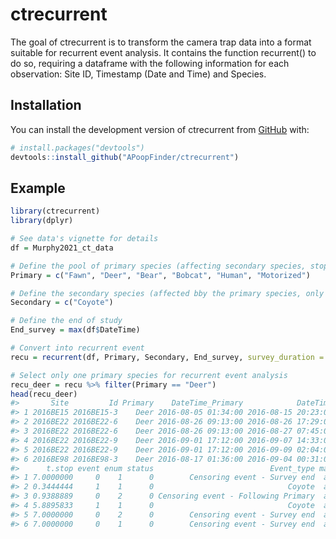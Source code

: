 
<!-- README.md is generated from README.Rmd. Please edit that file -->

# ctrecurrent

<!-- badges: start -->
<!-- badges: end -->

The goal of ctrecurrent is to transform the camera trap data into a
format suitable for recurrent event analysis. It contains the function
recurrent() to do so, requiring a dataframe with the following
information for each observation: Site ID, Timestamp (Date and Time) and
Species.

## Installation

You can install the development version of ctrecurrent from
[GitHub](https://github.com/) with:

``` r
# install.packages("devtools")
devtools::install_github("APoopFinder/ctrecurrent")
```

## Example

``` r
library(ctrecurrent)
library(dplyr)

# See data's vignette for details
df = Murphy2021_ct_data

# Define the pool of primary species (affecting secondary species, stopping the survey if observed)
Primary = c("Fawn", "Deer", "Bear", "Bobcat", "Human", "Motorized")

# Define the secondary species (affected bby the primary species, only one)
Secondary = c("Coyote")

# Define the end of study
End_survey = max(df$DateTime)

# Convert into recurrent event
recu = recurrent(df, Primary, Secondary, End_survey, survey_duration = 7)

# Select only one primary species for recurrent event analysis
recu_deer = recu %>% filter(Primary == "Deer")
head(recu_deer)
#>       Site         Id Primary    DateTime_Primary            DateTime   t.start
#> 1 2016BE15 2016BE15-3    Deer 2016-08-05 01:34:00 2016-08-15 20:23:00 0.0000000
#> 2 2016BE22 2016BE22-6    Deer 2016-08-26 09:13:00 2016-08-26 17:29:00 0.0000000
#> 3 2016BE22 2016BE22-6    Deer 2016-08-26 09:13:00 2016-08-27 07:45:00 0.3444444
#> 4 2016BE22 2016BE22-9    Deer 2016-09-01 17:12:00 2016-09-07 14:33:00 0.0000000
#> 5 2016BE22 2016BE22-9    Deer 2016-09-01 17:12:00 2016-09-09 02:04:00 5.8895833
#> 6 2016BE98 2016BE98-3    Deer 2016-08-17 01:36:00 2016-09-04 00:31:00 0.0000000
#>      t.stop event enum status                          Event_type matrix
#> 1 7.0000000     0    1      0        Censoring event - Survey end  agdev
#> 2 0.3444444     1    1      0                              Coyote  agdev
#> 3 0.9388889     0    2      0 Censoring event - Following Primary  agdev
#> 4 5.8895833     1    1      0                              Coyote  agdev
#> 5 7.0000000     0    2      0        Censoring event - Survey end  agdev
#> 6 7.0000000     0    1      0        Censoring event - Survey end  agdev
```
